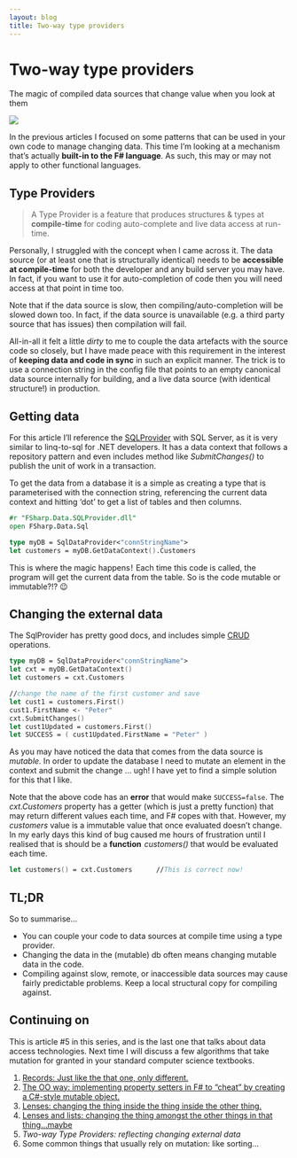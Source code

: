 ```yaml
---
layout: blog
title: Two-way type providers
---
```

# Two-way type providers

The magic of compiled data sources that change value when you look at them

![](images/blog/1_pD0pryn_LdQApRZEbALBhQ.png)

In the previous articles I focused on some patterns that can be used in your own code to manage changing data. This time I’m looking at a mechanism that’s actually **built-in to the F# language**. As such, this may or may not apply to other functional languages.

## Type Providers

> A Type Provider is a feature that produces structures & types at **compile-time** for coding auto-complete and live data access at run-time.

Personally, I struggled with the concept when I came across it. The data source (or at least one that is structurally identical) needs to be **accessible at compile-time** for both the developer and any build server you may have. In fact, if you want to use it for auto-completion of code then you will need access at that point in time too.

Note that if the data source is slow, then compiling/auto-completion will be slowed down too. In fact, if the data source is unavailable (e.g. a third party source that has issues) then compilation will fail.

All-in-all it felt a little _dirty_ to me to couple the data artefacts with the source code so closely, but I have made peace with this requirement in the interest of **keeping data and code in sync** in such an explicit manner. The trick is to use a connection string in the config file that points to an empty canonical data source internally for building, and a live data source (with identical structure!) in production.

## Getting data

For this article I’ll reference the [SQLProvider](http://fsprojects.github.io/SQLProvider/) with SQL Server, as it is very similar to linq-to-sql for .NET developers. It has a data context that follows a repository pattern and even includes method like _SubmitChanges()_ to publish the unit of work in a transaction.

To get the data from a database it is a simple as creating a type that is parameterised with the connection string, referencing the current data context and hitting ‘dot’ to get a list of tables and then columns.

```fsharp
#r "FSharp.Data.SQLProvider.dll"
open FSharp.Data.Sql

type myDB = SqlDataProvider<"connStringName">
let customers = myDB.GetDataContext().Customers
```

This is where the magic happens !  Each time this code is called, the program will get the current data from the table. So is the code mutable or immutable?!? 😉

## Changing the external data

The SqlProvider has pretty good docs, and includes simple [CRUD](http://fsprojects.github.io/SQLProvider/core/crud.html) operations.

```fsharp
type myDB = SqlDataProvider<"connStringName">
let cxt = myDB.GetDataContext()
let customers = cxt.Customers

//change the name of the first customer and save
let cust1 = customers.First()  
cust1.FirstName <- "Peter"  
cxt.SubmitChanges()
let cust1Updated = customers.First()
let SUCCESS = ( cust1Updated.FirstName = "Peter" )
```

As you may have noticed the data that comes from the data source is _mutable._ In order to update the database I need to mutate an element in the context and submit the change … ugh! I have yet to find a simple solution for this that I like.

Note that the above code has an **error** that would make `SUCCESS=false`. The _cxt.Customers_ property has a getter (which is just a pretty function) that may return different values each time, and F# copes with that. However, my _customers_ value is a immutable value that once evaluated doesn’t change. In my early days this kind of bug caused me hours of frustration until I realised that is should be a **function**  *customers()* that would be evaluated each time.

```fsharp
let customers() = cxt.Customers      //This is correct now!
```

## TL;DR

So to summarise…

*   You can couple your code to data sources at compile time using a type provider.
*   Changing the data in the (mutable) db often means changing mutable data in the code.
*   Compiling against slow, remote, or inaccessible data sources may cause fairly predictable problems. Keep a local structural copy for compiling against.

## Continuing on

This is article #5 in this series, and is the last one that talks about data access technologies. Next time I will discuss a few algorithms that take mutation for granted in your standard computer science textbooks.

1.  [Records: Just like the that one, only different.](handling-change-in-an-immutable-world)
2.  [The OO way: implementing property setters in F# to “cheat” by creating a C#-style mutable object.](the-mutant)
3.  [Lenses: changing the thing inside the thing inside the other thing.](focusing-in-on-change-with-lenses)
4.  [Lenses and lists: changing the thing amongst the other things in that thing…maybe](lenses-and-lists)
5.  _Two-way Type Providers: reflecting changing external data_
6.  Some common things that usually rely on mutation: like sorting…